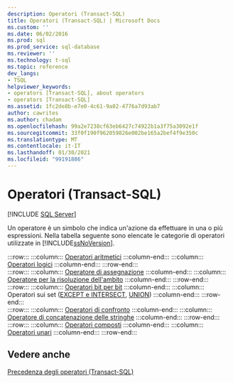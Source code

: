 ```yaml
---
description: Operatori (Transact-SQL)
title: Operatori (Transact-SQL) | Microsoft Docs
ms.custom: ''
ms.date: 06/02/2016
ms.prod: sql
ms.prod_service: sql-database
ms.reviewer: ''
ms.technology: t-sql
ms.topic: reference
dev_langs:
- TSQL
helpviewer_keywords:
- operators [Transact-SQL], about operators
- operators [Transact-SQL]
ms.assetid: 1fc2de8b-e7e0-4c61-9a02-4776a7d93ab7
author: cawrites
ms.author: chadam
ms.openlocfilehash: 99a2e7238cf63eb6427c74922b1a3f75a3092e1f
ms.sourcegitcommit: 33f0f190f962059826e002be165a2bef4f9e350c
ms.translationtype: MT
ms.contentlocale: it-IT
ms.lasthandoff: 01/30/2021
ms.locfileid: "99191886"
---
```

# <a name="operators-transact-sql"></a>Operatori (Transact-SQL)
[!INCLUDE [SQL Server](../../includes/applies-to-version/sqlserver.md)]

  Un operatore è un simbolo che indica un'azione da effettuare in una o più espressioni. Nella tabella seguente sono elencate le categorie di operatori utilizzate in [!INCLUDE[ssNoVersion](../../includes/ssnoversion-md.md)].  
  
:::row:::
    :::column:::
        [Operatori aritmetici](../../t-sql/language-elements/arithmetic-operators-transact-sql.md)
    :::column-end:::
    :::column:::
        [Operatori logici](../../t-sql/language-elements/logical-operators-transact-sql.md)
    :::column-end:::
:::row-end:::  
:::row:::
    :::column:::
        [Operatore di assegnazione](../../t-sql/language-elements/assignment-operator-transact-sql.md)
    :::column-end:::
    :::column:::
        [Operatore per la risoluzione dell'ambito](../../t-sql/language-elements/scope-resolution-operator-transact-sql.md)
    :::column-end:::
:::row-end:::  
:::row:::
    :::column:::
        [Operatori bit per bit](../../t-sql/language-elements/bitwise-operators-transact-sql.md)
    :::column-end:::
    :::column:::
        Operatori sui set ([EXCEPT e INTERSECT](../../t-sql/language-elements/set-operators-except-and-intersect-transact-sql.md), [UNION](../../t-sql/language-elements/set-operators-union-transact-sql.md))
    :::column-end:::
:::row-end:::  
:::row:::
    :::column:::
        [Operatori di confronto](../../t-sql/language-elements/comparison-operators-transact-sql.md)
    :::column-end:::
    :::column:::
        [Operatore di concatenazione delle stringhe](../../t-sql/language-elements/string-operators-transact-sql.md)
    :::column-end:::
:::row-end:::  
:::row:::
    :::column:::
        [Operatori composti](../../t-sql/language-elements/compound-operators-transact-sql.md)
    :::column-end:::
    :::column:::
        [Operatori unari](../../t-sql/language-elements/unary-operators-positive.md)
    :::column-end:::
:::row-end:::
 
## <a name="see-also"></a>Vedere anche  
 [Precedenza degli operatori &#40;Transact-SQL&#41;](../../t-sql/language-elements/operator-precedence-transact-sql.md)  
  
  
